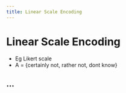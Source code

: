 ```yaml
---
title: Linear Scale Encoding
---
```


# Linear Scale Encoding
- Eg Likert scale
- A = {certainly not, rather not, dont know}

## …
























































